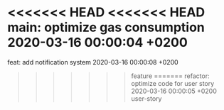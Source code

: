 <<<<<<< HEAD
<<<<<<< HEAD
main: optimize gas consumption 2020-03-16 00:00:04 +0200
=======
feat: add notification system 2020-03-16 00:00:08 +0200
>>>>>>> feature
=======
refactor: optimize code for user story 2020-03-16 00:00:05 +0200
>>>>>>> user-story
